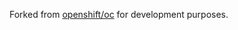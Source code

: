 Forked from [openshift/oc] for development purposes.

[openshift/oc]: https://github.com/openshift/oc